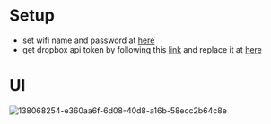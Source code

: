 
# Setup
- set wifi name and password at [here](https://github.com/Techyhans/esp32-video/blob/main/settings.h#L20-L21)
- get dropbox api token by following this [link](http://99rabbits.com/get-dropbox-access-token/) and replace it at [here](https://github.com/Techyhans/esp32-video/blob/main/settings.h#L48)


# UI
![138068254-e360aa6f-6d08-40d8-a16b-58ecc2b64c8e](https://user-images.githubusercontent.com/81958029/138855685-553d2ae9-14c0-4336-b768-8d785eb39ce1.png)
